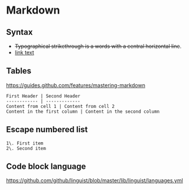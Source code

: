 # Markdown

## Syntax

* ~~Typographical strikethrough is a words with a central horizontal line~~.
* [link text](https://your.tld/your/link/url)

## Tables

<https://guides.github.com/features/mastering-markdown>

    First Header | Second Header
    ------------ | -------------
    Content from cell 1 | Content from cell 2
    Content in the first column | Content in the second column

## Escape numbered list

    1\. First item
    2\. Second item

## Code block language

https://github.com/github/linguist/blob/master/lib/linguist/languages.yml
